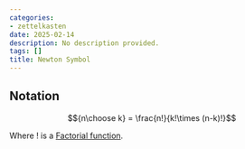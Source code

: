 ```yaml
---
categories:
- zettelkasten
date: 2025-02-14
description: No description provided.
tags: []
title: Newton Symbol
---
```


## Notation

$${n\choose k} = \frac{n!}{k!\times (n-k)!}$$

Where $!$ is a [Factorial function](Factorial%20function.md).
